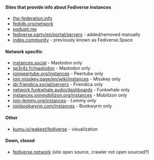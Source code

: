 #### Sites that provide info about Fediverse instances
* [the-federation.info](https://the-federation.info)
* [fedidb.org/network](https://fedidb.org/network)
* [podupti.me](https://podupti.me)
* [fediverse.party/en/portal/servers](https://fediverse.party/en/portal/servers) - added/removed manually
* [index.community](https://index.community) - previously known as Fediverse.Space

#### Network specific
* [instances.social](https://instances.social) - Mastodon only
* [sp3r4z.fr/mastodon](http://sp3r4z.fr/mastodon) - Mastodon only
* [joinpeertube.org/instances](https://joinpeertube.org/instances) - Peertube only
* [join.misskey.page/en/wiki/instances](https://join.misskey.page/en/wiki/instances) - Misskey only
* [dir.friendica.social/servers](https://dir.friendica.social/servers) - Friendica only
* [network.funkwhale.audio/dashboards](https://network.funkwhale.audio/dashboards/d/overview/network-overview) - Funkwhale only
* [instances.joinmobilizon.org/instances](https://instances.joinmobilizon.org/instances) - Mobilizon only
* [join-lemmy.org/instances](https://join-lemmy.org/instances) - Lemmy only
* [joinbookwyrm.com/instances](https://joinbookwyrm.com/instances) - Bookwyrm only


#### Other
* [kumu.io/wakest/fediverse](https://kumu.io/wakest/fediverse) - visualization

#### Down, closed
* [fediverse.network](https://fediverse.network) (site open source, crawler not open sourced?)